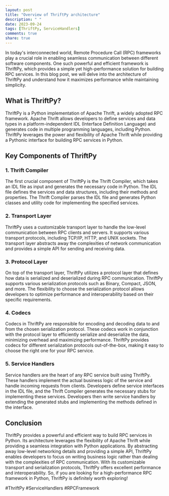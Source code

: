 ```yaml
---
layout: post
title: "Overview of ThriftPy architecture"
description: " "
date: 2023-09-24
tags: [ThriftPy, ServiceHandlers]
comments: true
share: true
---
```


In today's interconnected world, Remote Procedure Call (RPC) frameworks play a crucial role in enabling seamless communication between different software components. One such powerful and efficient framework is ThriftPy, which provides a simple yet high-performance solution for building RPC services. In this blog post, we will delve into the architecture of ThriftPy and understand how it maximizes performance while maintaining simplicity.

## What is ThriftPy?

ThriftPy is a Python implementation of Apache Thrift, a widely adopted RPC framework. Apache Thrift allows developers to define services and data types in a platform-independent IDL (Interface Definition Language) and generates code in multiple programming languages, including Python. ThriftPy leverages the power and flexibility of Apache Thrift while providing a Pythonic interface for building RPC services in Python.

## Key Components of ThriftPy

### 1. Thrift Compiler

The first crucial component of ThriftPy is the Thrift Compiler, which takes an IDL file as input and generates the necessary code in Python. The IDL file defines the services and data structures, including their methods and properties. The Thrift Compiler parses the IDL file and generates Python classes and utility code for implementing the specified services.

### 2. Transport Layer

ThriftPy uses a customizable transport layer to handle the low-level communication between RPC clients and servers. It supports various transport protocols, including TCP/IP, HTTP, and UNIX sockets. The transport layer abstracts away the complexities of network communication and provides a simple API for sending and receiving data.

### 3. Protocol Layer

On top of the transport layer, ThriftPy utilizes a protocol layer that defines how data is serialized and deserialized during RPC communication. ThriftPy supports various serialization protocols such as Binary, Compact, JSON, and more. The flexibility to choose the serialization protocol allows developers to optimize performance and interoperability based on their specific requirements.

### 4. Codecs

Codecs in ThriftPy are responsible for encoding and decoding data to and from the chosen serialization protocol. These codecs work in conjunction with the protocol layer to efficiently serialize and deserialize the data, minimizing overhead and maximizing performance. ThriftPy provides codecs for different serialization protocols out-of-the-box, making it easy to choose the right one for your RPC service.

### 5. Service Handlers

Service handlers are the heart of any RPC service built using ThriftPy. These handlers implement the actual business logic of the service and handle incoming requests from clients. Developers define service interfaces in the IDL file, and the Thrift Compiler generates the necessary stubs for implementing these services. Developers then write service handlers by extending the generated stubs and implementing the methods defined in the interface.

## Conclusion

ThriftPy provides a powerful and efficient way to build RPC services in Python. Its architecture leverages the flexibility of Apache Thrift while providing a seamless integration with Python applications. By abstracting away low-level networking details and providing a simple API, ThriftPy enables developers to focus on writing business logic rather than dealing with the complexities of RPC communication. With its customizable transport and serialization protocols, ThriftPy offers excellent performance and interoperability. So, if you are looking for a high-performance RPC framework in Python, ThriftPy is definitely worth exploring!

#ThriftPy #ServiceHandlers #RPCFramework